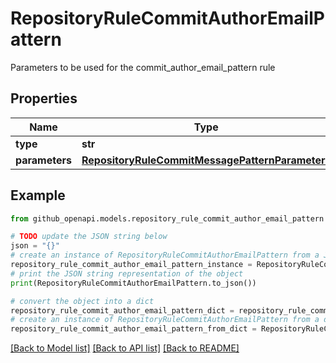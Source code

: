 # RepositoryRuleCommitAuthorEmailPattern

Parameters to be used for the commit_author_email_pattern rule

## Properties

Name | Type | Description | Notes
------------ | ------------- | ------------- | -------------
**type** | **str** |  | 
**parameters** | [**RepositoryRuleCommitMessagePatternParameters**](RepositoryRuleCommitMessagePatternParameters.md) |  | [optional] 

## Example

```python
from github_openapi.models.repository_rule_commit_author_email_pattern import RepositoryRuleCommitAuthorEmailPattern

# TODO update the JSON string below
json = "{}"
# create an instance of RepositoryRuleCommitAuthorEmailPattern from a JSON string
repository_rule_commit_author_email_pattern_instance = RepositoryRuleCommitAuthorEmailPattern.from_json(json)
# print the JSON string representation of the object
print(RepositoryRuleCommitAuthorEmailPattern.to_json())

# convert the object into a dict
repository_rule_commit_author_email_pattern_dict = repository_rule_commit_author_email_pattern_instance.to_dict()
# create an instance of RepositoryRuleCommitAuthorEmailPattern from a dict
repository_rule_commit_author_email_pattern_from_dict = RepositoryRuleCommitAuthorEmailPattern.from_dict(repository_rule_commit_author_email_pattern_dict)
```
[[Back to Model list]](../README.md#documentation-for-models) [[Back to API list]](../README.md#documentation-for-api-endpoints) [[Back to README]](../README.md)


